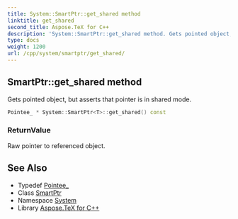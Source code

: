 ```yaml
---
title: System::SmartPtr::get_shared method
linktitle: get_shared
second_title: Aspose.TeX for C++
description: 'System::SmartPtr::get_shared method. Gets pointed object, but asserts that pointer is in shared mode in C++.'
type: docs
weight: 1200
url: /cpp/system/smartptr/get_shared/
---
```

## SmartPtr::get_shared method


Gets pointed object, but asserts that pointer is in shared mode.

```cpp
Pointee_ * System::SmartPtr<T>::get_shared() const
```


### ReturnValue

Raw pointer to referenced object.

## See Also

* Typedef [Pointee_](../pointee_/)
* Class [SmartPtr](../)
* Namespace [System](../../)
* Library [Aspose.TeX for C++](../../../)
